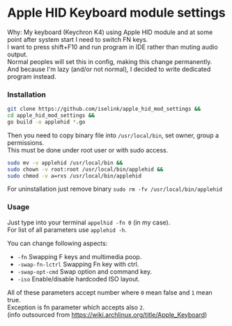 # Apple HID Keyboard module settings

Why:
My keyboard (Keychron K4) using Apple HID module and at some point after system start I need to switch FN keys.  
I want to press shift+F10 and run program in IDE rather than muting audio output.  
Normal peoples will set this in config, making this change permanently.  
And because I'm lazy (and/or not normal), I decided to write dedicated program instead.

### Installation

```bash
git clone https://github.com/iselink/apple_hid_mod_settings &&
cd apple_hid_mod_settings &&
go build -o applehid *.go
```

Then you need to copy binary file into `/usr/local/bin`, set owner, group a permissions.  
This must be done under root user or with sudo access.  

```bash
sudo mv -v applehid /usr/local/bin &&
sudo chown -v root:root /usr/local/bin/applehid &&
sudo chmod -v a=rxs /usr/local/bin/applehid
```

For uninstallation just remove binary `sudo rm -fv /usr/local/bin/applehid`

### Usage

Just type into your terminal `appelhid -fn 0` (in my case).  
For list of all parameters use `applehid -h`.  

You can change following aspects:  

 - `-fn` Swapping F keys and multimedia poop.  
 - `-swap-fn-lctrl` Swapping Fn key with ctrl.  
 - `-swap-opt-cmd` Swap option and command key.  
 - `-iso` Enable/disable hardcoded ISO layout.
 
All of these parameters accept number where `0` mean false and `1` mean true.  
Exception is fn parameter which accepts also `2`.  
(info outsourced from https://wiki.archlinux.org/title/Apple_Keyboard)
